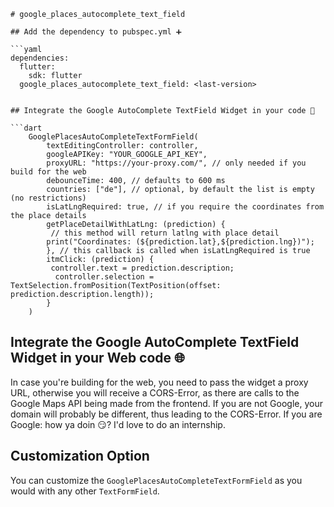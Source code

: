 ```
# google_places_autocomplete_text_field

## Add the dependency to pubspec.yml ➕

```yaml
dependencies:
  flutter:
    sdk: flutter
  google_places_autocomplete_text_field: <last-version>


## Integrate the Google AutoComplete TextField Widget in your code 🧩

```dart
    GooglePlacesAutoCompleteTextFormField(
        textEditingController: controller,
        googleAPIKey: "YOUR_GOOGLE_API_KEY",
        proxyURL: "https://your-proxy.com/", // only needed if you build for the web
        debounceTime: 400, // defaults to 600 ms
        countries: ["de"], // optional, by default the list is empty (no restrictions)
        isLatLngRequired: true, // if you require the coordinates from the place details
        getPlaceDetailWithLatLng: (prediction) {
         // this method will return latlng with place detail
        print("Coordinates: (${prediction.lat},${prediction.lng})");
        }, // this callback is called when isLatLngRequired is true
        itmClick: (prediction) {
         controller.text = prediction.description;
          controller.selection = TextSelection.fromPosition(TextPosition(offset: prediction.description.length));
        }
    )

```

## Integrate the Google AutoComplete TextField Widget in your Web code 🌐

In case you're building for the web, you need to pass the widget a proxy URL, otherwise you will receive a CORS-Error, as there are calls to the Google Maps API being made from the frontend. If you are not Google, your domain will probably be different, thus leading to the CORS-Error. If you are Google: how ya doin 😏? I'd love to do an internship.

## Customization Option

You can customize the ```GooglePlacesAutoCompleteTextFormField``` as you would with any other ```TextFormField```.
